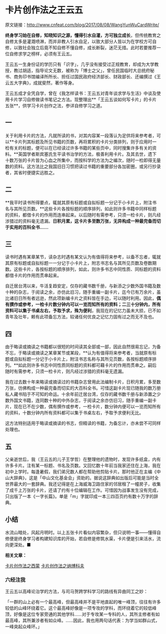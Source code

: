 # 卡片创作法之王云五

原文链接：http://www.cnfeat.com/blog/2017/08/08/WangYunWuCardWrite/

**终身学习始在自修，知晓知识之源，懂得引水自灌，方可独立成长**，但传统教育之自修太多是灌溉喷淋，而并非教人引水自足，以致大部分人皆以为在学校方可自修，以致社会独立后竟不知自修不懂自修，成长断裂，迷茫无措。此时若要推荐一位自修求学之榜样，必须有王云五。

王云五一生身份证的学历只有「识字」，几乎没有接受过正规教育，却成为大学教授，教过胡适，指导论文无数，被称为「博士之父」，曾任民国临时大总统府秘书、商务印书馆编译所所长、担任过国民政府经济部长、财政部长、还编撰过《王云五大字典》，成就斐然，著作等身。

王云五成才全凭自学，曾在《我怎样读书：王云五对青年谈求学与生活》中谈及使用卡片学习自修做读书笔记之方法。现整理出**「王云五谈如何写卡片」的卡片五张**，供学习卡片创作之法，参详自修学习之道。

## 一

关于利用卡片的方法，凡就所读的书，对其内容某一段落认为足供将来参考者，可以**卡片列其标题及所见书籍的页数，再将累积的卡片分类排列，则于应用时一检有关的标题，便可以在已经读过许多书籍的某些页中，同时搜集许多有关的资料。**英国学者斯宾塞氏生平读书治学的方法，极善利用卡片。及其去世，遗下十数万张的卡片皆为心血之所集中，而按科学的方法为之编次，随时一检即得无量数的资料。这方法比之我国旧日习惯把读过书籍的重要部分各加密圈，或另行抄录者，其省时便捷实远胜之。

## 二

**我平时读书所得要点，辄就其原有标题或自拟标题一分记于小卡片上，附注书名与其所见页数。**这些卡片各按标题的顺序排列，如此则许多书籍中同样标题的资料，都借卡片的作用而连串起来。以后随时有需参考，只须一检卡片，则凡经涉猎过的资料毫无遗漏。**日积月累，这卡片多至数万张，无异构成一种最完备而切于实用的百科全书……**

## 三

读书时遇有某章某节，读杂志时遇有某文认为有值得将来参考，以备不忘者，辄就其原有标题或自拟标题一一分记于小卡片上，附志书志名与其所见页数及卷数期数。这些卡片，各按标题的顺序排列，如此，则许多书志中同性质、同标题的资料都借卡片的作用而贯串起来。

自迁居台湾以来，牛活复趋安定，仅存的藏书数千册，与新添之少数外国书籍及数十种的杂志，于阅读之余，亦仿此旧习，随手重编一副卡片，迄今已有万余片，虽比诸旧日所有者远逊，然此项新编卡片之资料皆在手边，可以随时利用。因此，**偶有撰作或参考，一检卡片数分钟内可以一览而知所有的资料；二三十分钟内，所有资料可以集于书桌左右，予取予求，殊为便利**，我现在的记忆力虽未大损，已不如青年及壮年，赖有此项备忘方法，较诸任何优良之记忆力固有过之而无不及也。

## 四

由于略读或摘读之书籍都以很短的时间读其全部或一部，因此自然很易忘记，为备不忘，于略读或摘读之某章某节或某段，**认为有值得将来参考者，当就原有标题或自拟标题一分记于小卡片上，附注书志名称与其所见页数，各按标题顺序排列。**如此则许多书志中同性质同标题的资料都可藉卡片的作用而贯串之。嗣后随时有需参考，只须一检卡片，则凡经过涉猎的资料毫无遗漏。

我在过去数十年来略读或摘读过的书籍杂志曾用此法编制卡片，日积月累，多至数万张，彷佛构成一种最完备而切实的大百科全书。可惜这副卡片现已随我的数万册私人藏书陷于不可知的命运。十余年前迁居台湾，仅存的藏书数千册与新添置之少数外国文书籍，连同数十种的中外杂志，于阅读之余亦仿旧习，随手重编一副卡片，现在已不在少数，偶有撰作或参考，一检卡片，数分钟内便可以一览而知所有的资料，十数分钟内所有资料都可以集于书桌左右，予取予求便利无比。

这方法特别适用于略读或摘读的书志，但精读的书籍，为备忘计，亦未尝不可同样处理也。

## 五

父亲逝世后，我（王云五的儿子王学哲）在整理他的遗物时，发现许多纸盒，内有许多卡片。注有某一标题、书名及页数。又回忆数十年前当我家还住在上海，我在初中上学时。每逢暑假，我们弟兄数人都在帮助他剪贴卡片。那时他正在主编《中山大辞典》，这是「中山文化基金会」资助的。据说这辞典如出版后可能是当时全世界最大的一套辞典。我还记得是在上海威海卫路住家的邻居租了一幢房子，收集了成千上万张的卡片，还请了约有十位编辑在工作。可惜因为战事发生没有完成，只出版了一本《一字长篇》。单是「m」字就印成一本三四百页约有数十万字的辞典。


## 小结

水流山暗处，风起月明时。以上五张卡片看似内容繁杂，但只说明一事——懂得自修便是终身学习者构建知识库的开始，若自修是修筑水渠，卡片便是引来活水，流向更深处。■

**相关文章：**

[卡片创作法之西蒙](https://mp.weixin.qq.com/s?__biz=MzA4MTQ0NDQxNg==&mid=2650639213&idx=1&sn=aaacd51149adb15d9e567ee472f4cef3&chksm=879dc042b0ea4954c8db1d82a5bc6770acc00d476d24a14074eaf5d2268ddb9dba8197e286d1#rd)
 [卡片创作法之纳博科夫](https://mp.weixin.qq.com/s?__biz=MzA4MTQ0NDQxNg==&mid=2650639168&idx=1&sn=a612b22c336488479b91505978feab40&chksm=879dc06fb0ea497984d5760371bd8e5c0e6b050a8237c7859f48bdc72141650eab719eb6e7f5#rd)


### 六经注我

王云五以高峰论治学的方法，与司马贺跨学科学习的路线有异曲同工之妙：

「一群的山上必有一个最高峰，但最高峰并不是平地直起的唯一峰顶，往往有许多较低的山峰环绕着它。这个最高峰好像是一项专攻的学科，而环绕着它的较低峰顶，好像是这位专家旁通的其他学科……对于专攻某一专科的人，其所主修者有如最高峰，其所兼涉者有如众峰。……因此，我也用两句话代表：为学当如群山式，一峰突起众峰环。」





